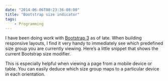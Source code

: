 ```yaml
---
date: "2014-06-06T08:23:36-08:00"
title: "Bootstrap size indicator"
tags: 
    - Programming
---
```


I have been doing work with [Bootstrap 3](http://getbootstrap.com) as of late. When building responsive layouts, I find it very handy to immediately see which predefined size group you are currently viewing. Here’s a little snippet that shows the current Bootstrap size modifier.

<script src="https://gist.github.com/csim/30aed7384208a76f6a07.js"></script>

This is especially helpful when viewing a page from a mobile device or table. You can easily deduce which size group maps to a particular device in each orientation.
